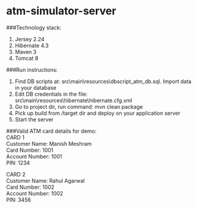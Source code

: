 # atm-simulator-server

###Technology stack:<br/>
1. Jersey 2.24<br/>
2. Hibernate 4.3<br/>
3. Maven 3<br/>
4. Tomcat 8<br/>

###Run instructions:<br/>
1. Find DB scripts at: src\main\resources\dbscript_atm_db.sql. Import data in your database<br/>
2. Edit DB credentials in the file: src\main\resources\hibernate\hibernate.cfg.xml<br/>
3. Go to project dir, run command: mvn clean package<br/>
4. Pick up build from /target dir and deploy on your application server<br/>
5. Start the server<br>

###Valid ATM card details for demo:<br/>
CARD 1<br/>
Customer Name: Manish Meshram<br/>
Card Number: 1001<br/>
Account Number: 1001<br/>
PIN: 1234<br/>

CARD 2<br/>
Customer Name: Rahul Agarwal<br/>
Card Number: 1002<br/>
Account Number: 1002<br/>
PIN: 3456<br/>